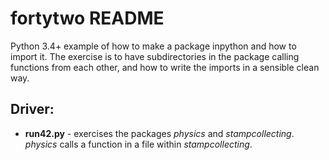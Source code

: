 # fortytwo README #

Python 3.4+ example of how to make a package inpython and how to import it.  The exercise is to have subdirectories in the package calling functions from each other, and how to write the imports in a sensible clean way.


## Driver: ##

* **run42.py** - exercises the packages *physics* and *stampcollecting*.  *physics* calls a function in a file within *stampcollecting*.
